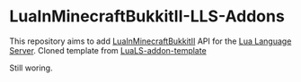 # LuaInMinecraftBukkitII-LLS-Addons

This repository aims to add [LuaInMinecraftBukkitII] API for the [Lua Language Server]. Cloned template from [LuaLS-addon-template][lls-addon-template]

Still woring.

[LuaInMinecraftBukkitII]: https://github.com/SmileYik/LuaInMinecraftBukkitII
[Lua Language Server]: https://luals.github.io/
[lls-addon-template]: https://github.com/LuaLS/addon-template